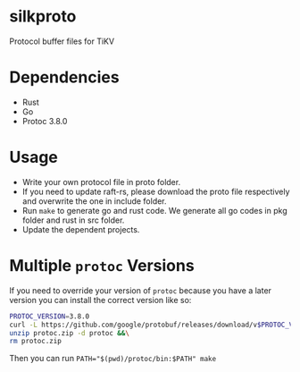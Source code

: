 # silkproto
Protocol buffer files for TiKV

# Dependencies

* Rust
* Go
* Protoc 3.8.0

# Usage

+ Write your own protocol file in proto folder.
+ If you need to update raft-rs, please download the proto file
    respectively and overwrite the one in include folder.
+ Run `make` to generate go and rust code.
    We generate all go codes in pkg folder and rust in src folder.
+ Update the dependent projects.

# Multiple `protoc` Versions

If you need to override your version of `protoc` because you have a later version you can install the correct version like so:

```bash
PROTOC_VERSION=3.8.0
curl -L https://github.com/google/protobuf/releases/download/v$PROTOC_VERSION/protoc-$PROTOC_VERSION-linux-x86_64.zip -o protoc.zip &&\
unzip protoc.zip -d protoc &&\
rm protoc.zip
```

Then you can run `PATH="$(pwd)/protoc/bin:$PATH" make`


